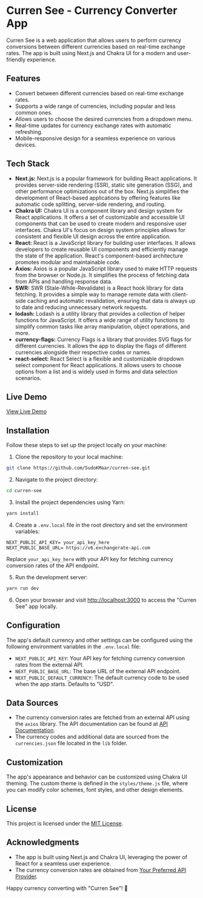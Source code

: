 # Curren See - Currency Converter App

Curren See is a web application that allows users to perform currency conversions between different currencies based on real-time exchange rates. The app is built using Next.js and Chakra UI for a modern and user-friendly experience.

## Features

- Convert between different currencies based on real-time exchange rates.
- Supports a wide range of currencies, including popular and less common ones.
- Allows users to choose the desired currencies from a dropdown menu.
- Real-time updates for currency exchange rates with automatic refreshing.
- Mobile-responsive design for a seamless experience on various devices.

## Tech Stack

- **Next.js:** Next.js is a popular framework for building React applications. It provides server-side rendering (SSR), static site generation (SSG), and other performance optimizations out of the box. Next.js simplifies the development of React-based applications by offering features like automatic code splitting, server-side rendering, and routing.
- **Chakra UI:** Chakra UI is a component library and design system for React applications. It offers a set of customizable and accessible UI components that can be used to create modern and responsive user interfaces. Chakra UI's focus on design system principles allows for consistent and flexible UI design across the entire application.
- **React:** React is a JavaScript library for building user interfaces. It allows developers to create reusable UI components and efficiently manage the state of the application. React's component-based architecture promotes modular and maintainable code.
- **Axios:** Axios is a popular JavaScript library used to make HTTP requests from the browser or Node.js. It simplifies the process of fetching data from APIs and handling response data.
- **SWR:** SWR (Stale-While-Revalidate) is a React hook library for data fetching. It provides a simple way to manage remote data with client-side caching and automatic revalidation, ensuring that data is always up to date and reducing unnecessary network requests.
- **lodash:** Lodash is a utility library that provides a collection of helper functions for JavaScript. It offers a wide range of utility functions to simplify common tasks like array manipulation, object operations, and more.
- **currency-flags:** Currency Flags is a library that provides SVG flags for different currencies. It allows the app to display the flags of different currencies alongside their respective codes or names.
- **react-select:** React Select is a flexible and customizable dropdown select component for React applications. It allows users to choose options from a list and is widely used in forms and data selection scenarios.

## Live Demo

[View Live Demo](https://curren-see.vercel.app)

## Installation

Follow these steps to set up the project locally on your machine:

1. Clone the repository to your local machine:

```bash
git clone https://github.com/SudoKMaar/curren-see.git
```

2. Navigate to the project directory:

```bash
cd curren-see
```

3. Install the project dependencies using Yarn:

```bash
yarn install
```

4. Create a `.env.local` file in the root directory and set the environment variables:

```plaintext
NEXT_PUBLIC_API_KEY= your_api_key_here
NEXT_PUBLIC_BASE_URL= https://v6.exchangerate-api.com
```

Replace `your_api_key_here` with your API key for fetching currency conversion rates of the API endpoint.

5. Run the development server:

```bash
yarn run dev
```

6. Open your browser and visit [http://localhost:3000](http://localhost:3000) to access the "Curren See" app locally.

## Configuration

The app's default currency and other settings can be configured using the following environment variables in the `.env.local` file:

- `NEXT_PUBLIC_API_KEY`: Your API key for fetching currency conversion rates from the external API.
- `NEXT_PUBLIC_BASE_URL`: The base URL of the external API endpoint.
- `NEXT_PUBLIC_DEFAULT_CURRENCY`: The default currency code to be used when the app starts. Defaults to "USD".

## Data Sources

- The currency conversion rates are fetched from an external API using the `axios` library. The API documentation can be found at [API Documentation](https://www.exchangerate-api.com/docs/overview).
- The currency codes and additional data are sourced from the `currencies.json` file located in the `lib` folder.

## Customization

The app's appearance and behavior can be customized using Chakra UI theming. The custom theme is defined in the `styles/theme.js` file, where you can modify color schemes, font styles, and other design elements.

## License

This project is licensed under the [MIT License](LICENSE).

## Acknowledgments

- The app is built using Next.js and Chakra UI, leveraging the power of React for a seamless user experience.
- The currency conversion rates are obtained from [Your Preferred API Provider](https://www.exchangerate-api.com/).

Happy currency converting with "Curren See"! 🚀
